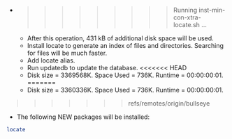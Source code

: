 * >>>>>>>>> Running inst-min-con-xtra-locate.sh ...
  * After this operation, 431 kB of additional disk space will be used.
  * Install locate to generate an index of files and directories. Searching for files will be much faster.
  * Add locate alias.
  * Run updatedb to update the database.
<<<<<<< HEAD
  * Disk size = 3369568K. Space Used = 736K. Runtime = 00:00:00:01.
=======
  * Disk size = 3360336K. Space Used = 736K. Runtime = 00:00:00:01.
>>>>>>> refs/remotes/origin/bullseye
  * The following NEW packages will be installed:
  ```bash
locate
  ```
